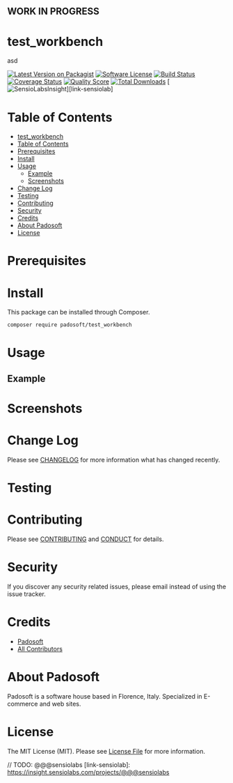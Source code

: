 ## WORK IN PROGRESS
# test_workbench
asd

[![Latest Version on Packagist][ico-version]][link-packagist]
[![Software License][ico-license]](LICENSE.md)
[![Build Status][ico-travis]][link-travis]
[![Coverage Status][ico-scrutinizer]][link-scrutinizer]
[![Quality Score][ico-code-quality]][link-code-quality]
[![Total Downloads][ico-downloads]][link-downloads]
[![SensioLabsInsight][ico-sensiolab]][link-sensiolab]



Table of Contents
=================

  * [test_workbench](#test_workbench)
  * [Table of Contents](#table-of-contents)
  * [Prerequisites](#prerequisites)
  * [Install](#install)
  * [Usage](#usage)
    * [Example](#example)
    * [Screenshots](#screenshoots)
  * [Change Log](#change-log)
  * [Testing](#testing)
  * [Contributing](#contributing)
  * [Security](#security)
  * [Credits](#credits)
  * [About Padosoft](#about-padosoft)
  * [License](#license)


# Prerequisites


# Install

This package can be installed through Composer.

``` bash
composer require padosoft/test_workbench
```

# Usage

## Example

# Screenshots

# Change Log
Please see [CHANGELOG](CHANGELOG.md) for more information what has changed recently.

# Testing

# Contributing

Please see [CONTRIBUTING](CONTRIBUTING.md) and [CONDUCT](CONDUCT.md) for details.

# Security

If you discover any security related issues, please email  instead of using the issue tracker.

# Credits

- [Padosoft](https://github.com/padosoft)
- [All Contributors](../../contributors)

# About Padosoft
Padosoft is a software house based in Florence, Italy. Specialized in E-commerce and web sites.

# License

The MIT License (MIT). Please see [License File](LICENSE.md) for more information.


[ico-version]: https://img.shields.io/packagist/v/padosoft/test_workbench.svg?style=flat-square
[ico-license]: https://img.shields.io/badge/license-MIT-brightgreen.svg?style=flat-square
[ico-travis]: https://img.shields.io/travis/padosoft/test_workbench/master.svg?style=flat-square
[ico-scrutinizer]: https://img.shields.io/scrutinizer/coverage/g/padosoft/test_workbench.svg?style=flat-square
[ico-code-quality]: https://img.shields.io/scrutinizer/g/padosoft/test_workbench.svg?style=flat-square
[ico-downloads]: https://img.shields.io/packagist/dt/padosoft/test_workbench.svg?style=flat-square
[ico-sensiolab]: https://insight.sensiolabs.com/projects/@@@sensiolab/small.png

[link-packagist]: https://packagist.org/packages/padosoft/test_workbench
[link-travis]: https://travis-ci.org/padosoft/test_workbench
[link-scrutinizer]: https://scrutinizer-ci.com/g/padosoft/test_workbench/code-structure
[link-code-quality]: https://scrutinizer-ci.com/g/padosoft/test_workbench
[link-downloads]: https://packagist.org/packages/padosoft/test_workbench
// TODO: @@@sensiolabs
[link-sensiolab]: https://insight.sensiolabs.com/projects/@@@sensiolabs
